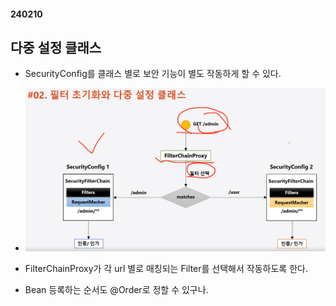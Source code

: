 #### 240210

## 다중 설정 클래스

 - SecurityConfig를 클래스 별로 보안 기능이 별도 작동하게 할 수 있다.

 - ![Alt Text](./img/240210_1.png)

 - FilterChainProxy가 각 url 별로 매칭되는 Filter를 선택해서 작동하도록 한다.

 - Bean 등록하는 순서도 @Order로 정할 수 있구나.